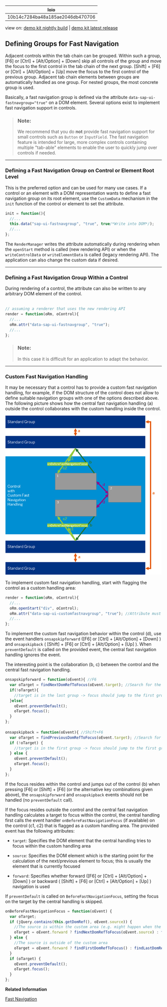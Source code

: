 <!-- loio10b14c7284ba48a185ae2046db470706 -->

| loio |
| -----|
| 10b14c7284ba48a185ae2046db470706 |

<div id="loio">

view on: [demo kit nightly build](https://sdk.openui5.org/nightly/#/topic/10b14c7284ba48a185ae2046db470706) | [demo kit latest release](https://sdk.openui5.org/topic/10b14c7284ba48a185ae2046db470706)</div>

## Defining Groups for Fast Navigation

Adjacent controls within the tab chain can be grouped. Within such a group, [F6\] or  [Ctrl\] + [Alt/Option\] + [Down\] skip all controls of the group and move the focus to the first control in the tab chain of the next group.  [Shift\] + [F6\]  or  [Ctrl\] + [Alt/Option\] + [Up\]  move the focus to the first control of the previous group. Adjacent tab chain elements between groups are automatically handled as one group. For nested groups, the most concrete group is used.

Basically, a fast navigation group is defined via the attribute `data-sap-ui-fastnavgroup="true"` on a DOM element. Several options exist to implement fast navigation support in controls.

> ### Note:  
> We recommend that you do **not** provide fast navigation support for small controls such as `Button` or `InputField`. The fast navigation feature is intended for large, more complex controls containing multiple "tab-able" elements to enable the user to quickly jump over controls if needed.

***

### Defining a Fast Navigation Group on Control or Element Root Level

This is the preferred option and can be used for many use cases. If a control or an element with a DOM representation wants to define a fast navigation group on its root element, use the `CustomData` mechanism in the `init` function of the control or element to set the attribute.

```js
init = function(){
  //...
  this.data("sap-ui-fastnavgroup", "true", true/*Write into DOM*/);
  //...
};

```

The `RenderManager` writes the attribute automatically during rendering when the `openStart` method is called \(new rendering API\) or when the `writeControlData` or `writeElementData` is called \(legacy rendering API\). The application can also change the custom data if desired.

***

### Defining a Fast Navigation Group Within a Control

During rendering of a control, the attribute can also be written to any arbitrary DOM element of the control.

```js

// assuming a renderer that uses the new rendering API
render = function(oRm, oControl){
  //...
  oRm.attr("data-sap-ui-fastnavgroup", "true");
  //...
};

```

> ### Note:  
> In this case it is difficult for an application to adapt the behavior.

***

### Custom Fast Navigation Handling

It may be necessary that a control has to provide a custom fast navigation handling, for example, if the DOM structure of the control does not allow to define suitable navigation groups with one of the options described above. The following picture shows how the central fast navigation handling \(a\) outside the control collaborates with the custom handling inside the control.

 ![](images/loiofd10658b749c45f39ad27a45a414fae0_LowRes.png) 

To implement custom fast navigation handling, start with flagging the control as a custom handling area:

```js
render = function(oRm, oControl){
  //...
  oRm.openStart("div", oControl);
  oRm.attr("data-sap-ui-customfastnavgroup", "true"); //Attribute must be on the root element of the control.
  //...
};

```

To implement the custom fast navigation behavior within the control \(d\), use the event handlers `onsapskipforward` \([F6\] or  [Ctrl\] + [Alt/Option\] + [Down\] \) and `onsapskipback` \( [Shift\] + [F6\]  or  [Ctrl\] + [Alt/Option\] + [Up\] \). When `preventDefault` is called on the provided event, the central fast navigation handling ignores the event.

The interesting point is the collaboration \(b, c\) between the control and the central fast navigation handling.

```js
onsapskipforward = function(oEvent){ //F6
  var oTarget = findNextDomRefToFocus(oEvent.target); //Search for the next DOM element within the control which should be focused.
  if(!oTarget){
    //target is in the last group -> focus should jump to the first group after the control (done by the central handling, preventDefault not called)
  }else{
    oEvent.preventDefault();
    oTarget.focus();
  }
};

onsapskipback = function(oEvent){ //Shift+F6
  var oTarget = findPreviousDomRefToFocus(oEvent.target); //Search for the previous DOM element within the control which should be focused.
  if (!oTarget) {
    //target is in the first group -> focus should jump to the first group before the control (done by the central handling, preventDefault not called)
  } else {
    oEvent.preventDefault();
    oTarget.focus();
  }
};

```

If the focus resides within the control and jumps out of the control \(b\) when pressing [F6\] or  [Shift\] + [F6\]  \(or the alternative key combinations given above\), the `onsapskipforward` and `onsapskipback` events should not be handled \(no `preventDefault` call\).

If the focus resides outside the control and the central fast navigation handling calculates a target to focus within the control, the central handling first calls the event handler `onBeforeFastNavigationFocus` \(if available\) on the control \(c1, c2\) that is flagged as a custom handling area. The provided event has the following attributes:

-   `target`: Specifies the DOM element that the central handling tries to focus within the custom handling area

-   `source`: Specifies the DOM element which is the starting point for the calculation of the next/previous element to focus; this is usually the element that is currently focused

-   `forward`: Specifies whether forward \([F6\] or  [Ctrl\] + [Alt/Option\] + [Down\] \) or backward \( [Shift\] + [F6\]  or  [Ctrl\] + [Alt/Option\] + [Up\] \) navigation is used


If `preventDefault` is called on `BeforeFastNavigationFocus`, setting the focus on the target by the central handling is skipped.

```js
onBeforeFastNavigationFocus = function(oEvent) {
  var oTarget;
  if (jQuery.contains(this.getDomRef(), oEvent.source)) {
    //The source is within the custom area (e.g. might happen when the focus is on a popup which is attached to an element within the custom area)
    oTarget = oEvent.forward ? findNextDomRefToFocus(oEvent.source) : findPreviousDomRefToFocus(oEvent.source);
  } else {
    //The source is outside of the custom area
    oTarget = oEvent.forward ? findFirstDomRefToFocus() : findLastDomRefToFocus();
  }
  if (oTarget) {
    oEvent.preventDefault();
    oTarget.focus();
  }
};

```

**Related Information**  


[Fast Navigation](Fast_Navigation_d23e2cf.md "Adjacent controls within the tab chain can be grouped for fast navigation using keyboard shortcuts.")

